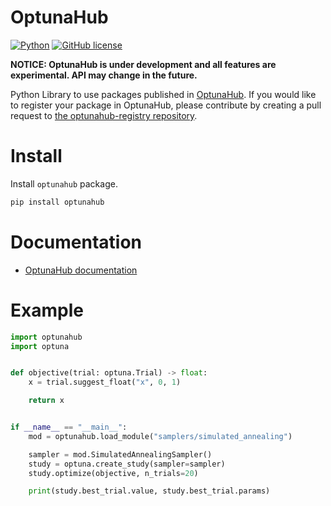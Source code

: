 OptunaHub
==================

[![Python](https://img.shields.io/badge/python-3.8%20%7C%203.9%20%7C%203.10%20%7C%203.11%20%7C%203.12-blue)](https://www.python.org)
[![GitHub license](https://img.shields.io/badge/license-MIT-blue.svg)](https://github.com/optuna/optunahub)


__NOTICE: OptunaHub is under development and all features are experimental. API may change in the future.__

Python Library to use packages published in [OptunaHub](https://hub.optuna.org/).
If you would like to register your package in OptunaHub, please contribute by creating a pull request to [the optunahub-registry repository](https://github.com/optuna/optunahub-registry).

# Install

Install `optunahub` package.
```sh
pip install optunahub
```

# Documentation

- [OptunaHub documentation](https://optuna.github.io/optunahub/)


# Example

```python
import optunahub
import optuna


def objective(trial: optuna.Trial) -> float:
    x = trial.suggest_float("x", 0, 1)

    return x


if __name__ == "__main__":
    mod = optunahub.load_module("samplers/simulated_annealing")

    sampler = mod.SimulatedAnnealingSampler()
    study = optuna.create_study(sampler=sampler)
    study.optimize(objective, n_trials=20)

    print(study.best_trial.value, study.best_trial.params)

```
